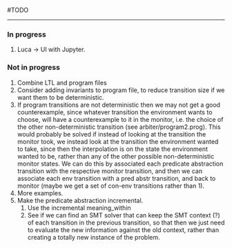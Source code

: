 #TODO

------

### In progress

1. Luca -> UI with Jupyter.

### Not in progress

1. Combine LTL and program files
2. Consider adding invariants to program file, to reduce transition size if we want them to be deterministic.
3. If program transitions are not deterministic then we may not get a good counterexample, since whatever transition the environment wants to choose, will have a counterexample to it in the monitor, i.e. the choice of the other non-deterministic transition  (see arbiter/program2.prog). This would probably be solved if instead of looking at the transition the monitor took, we instead look at the transition the environment wanted to take, since then the interpolation is on the state the environment wanted to be, rather than any of the other possible non-deterministic monitor states. We can do this by associated each predicate abstraction transition with the respective monitor transition, and then we can associate each env transition with a pred abstr transition, and back to monitor (maybe we get a set of con-env transitions rather than 1).
4. More examples.
5. Make the predicate abstraction incremental.
    1. Use the incremental meaning_within
    2. See if we can find an SMT solver that can keep the SMT context (?) of each transition in the previous transition,
       so that then we just need to evaluate the new information against the old context, rather than creating a totally
       new instance of the problem.